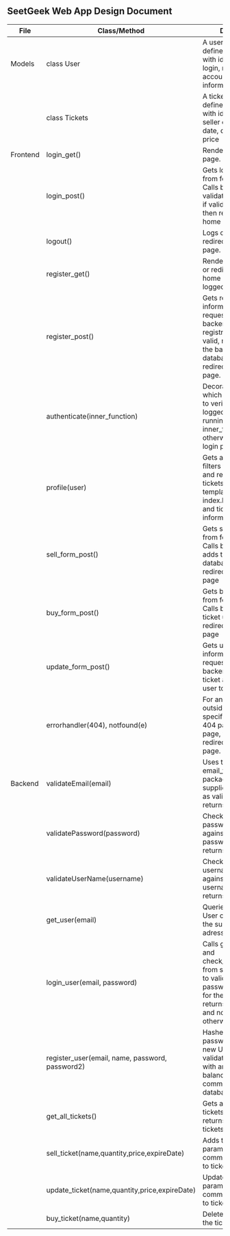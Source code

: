 
SeetGeek Web App Design Document  
---------------------------  
| File | Class/Method | Description |  
|--|--|--|  
| Models | class User | A user model which defines the sql table, with identification, login, name and account balance information|  
| | class Tickets | A ticket model which defines the sql table, with identification, seller email, name, date, quantity and price |  
|Frontend | login_get()| Renders the login page. |  
| | login_post() | Gets login information from form request. Calls backend to validate login info, and if valid logs a user then redirects to user home page. |  
| | logout() | Logs out user and redirects to home page. |  
| | register_get() | Renders register page, or redirects to user home page if already logged in. |  
| | register_post() | Gets registration information from form request. Calls backend to validate registration info, and if valid, registers user in the backend and database, then redirects to login page.  
| | authenticate(inner_function) | Decoration function, which calls backend to verify if user is logged in before running inner_function, otherwise redirects to login page.  
| | profile(user) | Gets all tickets. Then filters through tickets and remove expired tickets. Returns render template and calls index.html with users and tickets information |  
| | sell_form_post() | Gets sell information from form request. Calls backend and adds ticket to tickets database and redirects user to sell page |  
| | buy_form_post() | Gets buy information from form request. Calls backend to make ticket unavailable and redirects user to buy page |  
| | update_form_post() | Gets update information from form request. Calls backend to update ticket and redirects user to update page |  
| | errorhandler(404), notfound(e) | For any requests outside of specifications, render 404 page not found page, with option to redirect back to home page. |  
| Backend | validateEmail(email) | Uses the email_validator package to ascertain supplied email string as valid email adress, returns True or False. |  
| | validatePassword(password) | Checks supplied password string against conditions for password strength, returns True or False. |  
| | validateUserName(username) | Checks supplied username string against conditions for username validity, returns True or False. |  
| | get_user(email) | Queries database for User object matching the supplied email adress, then returns it |  
| | login_user(email, password) | Calls get_user(email) and check_password_hash from security package to validate email and password combination for the given User, returns User if valid and nothing otherwise.  
| | register_user(email, name, password, password2) | Hashes valid password, creates new User object from validated parameters with an account balance of 5000, and commits User to database.|  
| | get_all_tickets() | Gets all tickets in tickets database and returns a list of all tickets|  
| | sell_ticket(name,quantity,price,expireDate) | Adds ticket with input parameters and commits new addition to tickets database |  
| | update_ticket(name,quantity,price,expireDate) | Updates ticket with parameters and commits new changes to tickets database|  
| | buy_ticket(name,quantity) | Deletes the ticket from the tickets database|